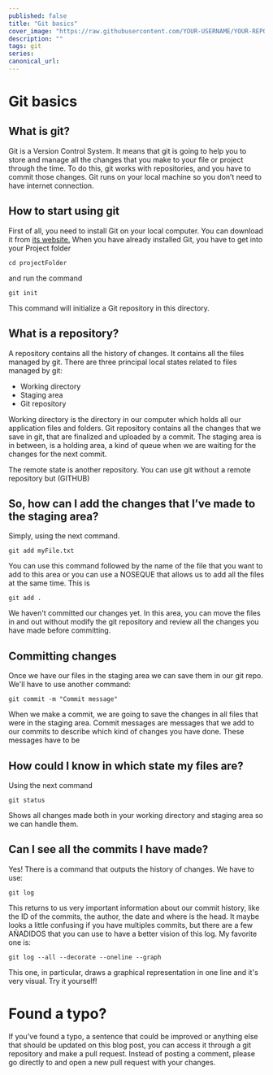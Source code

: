 ```yaml
---
published: false
title: "Git basics"
cover_image: "https://raw.githubusercontent.com/YOUR-USERNAME/YOUR-REPO/master/blog-posts/NAME-OF-YOUR-BLOG-POST/assets/your-asset.png"
description: ""
tags: git
series:
canonical_url:
---
```


# Git basics

## What is git?
Git is a Version Control System. It means that git is going to help you to store and manage all the changes that you make to your file or project through the time. To do this, git works with repositories, and you have to commit those changes. Git runs on your local machine so you don’t need to have internet connection. 

## How to start using git
First of all, you need to install Git on your local computer. You can download it from [its website.](https://git-scm.com/)
When you have already installed Git, you have to get into your Project folder 
```
cd projectFolder
```
and run the command 
``` 
git init 
```

This command will initialize a Git repository in this directory.

## What is a repository?
A repository contains all the history of changes. It contains all the files managed by git. There are three principal local states related to files managed by git:
-	Working directory
-	Staging area
-	Git repository

Working directory is the directory in our computer which holds all our application files and folders.
Git repository contains all the changes that we save in git, that are finalized and uploaded by a commit.
The staging area is in between, is a holding area, a kind of queue when we are waiting for the changes for the next commit.

The remote state is another repository. You can use git without a remote repository but (GITHUB)

## So, how can I add the changes that I’ve made to the staging area?
Simply, using the next command.
```
git add myFile.txt
```
You can use this command followed by the name of the file that you want to add to this area or you can use a NOSEQUE that allows us to add all the files at the same time. This is
```
git add .
```
We haven't committed our changes yet. In this area, you can move the files in and out without modify the git repository and review all the changes you have made before committing.

## Committing changes
Once we have our files in the staging area we can save them in our git repo. We'll have to use another command:
```
git commit -m "Commit message"
```

When we make a commit, we are going to save the changes in all files that were in the staging area.
Commit messages are messages that we add to our commits to describe which kind of changes you have done. These messages have to be 

## How could I know in which state my files are?
Using the next command
```
git status
```
Shows all changes made both in your working directory and staging area so we can handle them.

## Can I see all the commits I have made?

Yes! There is a command that outputs the history of changes. We have to use:
``` 
git log 
```

This returns to us very important information about our commit history, like the ID of the commits, the author, the date and where is the head.
It maybe looks a little confusing if you have multiples commits, but there are a few AÑADIDOS that you can use to have a better vision of this log. My favorite one is: 
```
git log --all --decorate --oneline --graph
```

This one, in particular, draws a graphical representation in one line and it's very visual. Try it yourself!

# Found a typo?

If you've found a typo, a sentence that could be improved or anything else that should be updated on this blog post, you can access it through a git repository and make a pull request. Instead of posting a comment, please go directly to <REPO URL> and open a new pull request with your changes.
